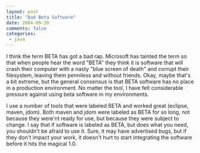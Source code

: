 ```yaml
---
layout: post
title: "Bad Beta Software"
date: 2004-09-20
comments: false
categories:
 - java
---
```


I think the term BETA has got a bad rap. Microsoft has tainted the term so that when people hear the word "BETA" they think it is software that will crash their computer with a nasty "blue screen of death" and corrupt their filesystem, leaving them penniless and without friends. Okay, maybe that's a bit extreme, but the general consensus is that BETA software has no place in a production environment. No matter the tool, I have felt considerable pressure against using beta software in my environments.

   
I use a number of tools that were labeled BETA and worked great (eclipse, maven, jdom). Both maven and jdom were labeled as BETA for so long, not because they were'nt ready for use, but because they were subject to change. I say that if software is labeled as BETA, but does what you need, you shouldn't be afraid to use it. Sure, it may have advertised bugs, but if they don't impact your work, it doesn't hurt to start integrating the software before it hits the magical 1.0.

